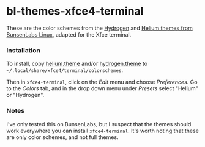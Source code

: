 # bl-themes-xfce4-terminal

These are the color schemes from the [Hydrogen](https://github.com/BunsenLabs/bunsen-themes/tree/hydrogen) and [Helium themes from BunsenLabs Linux](https://github.com/BunsenLabs/bunsen-themes), adapted for the Xfce terminal.

### Installation

To install, copy [helium.theme](https://github.com/nflorin/bl-themes-xfce4-terminal/blob/master/helium.theme) and/or [hydrogen.theme](https://github.com/nflorin/bl-themes-xfce4-terminal/blob/master/helium.theme) to `~/.local/share/xfce4/terminal/colorschemes`.

Then in `xfce4-terminal`, click on the *Edit* menu and choose *Preferences*. Go to the *Colors* tab, and in the drop down menu under *Presets* select "Helium" or "Hydrogen".

### Notes

I've only tested this on BunsenLabs, but I suspect that the themes should work everywhere you can install `xfce4-terminal`. It's worth noting that these are only color schemes, and not full themes.
